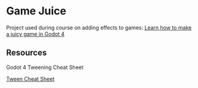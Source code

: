 # Game Juice

Project used during course on adding effects to games: [Learn how to make a juicy game in Godot 4](https://www.udemy.com/share/108utG3@aX9TqjB_axvwA7s_xg9DL8a2s2Np1wyK6nAWXjlm2RBpsAOYQwdFIGtBpBw0a650)

## Resources

Godot 4 Tweening Cheat Sheet

[Tween Cheat Sheet](https://www.reddit.com/r/godot/comments/frqzup/godot_tweening_cheat_sheet/)
